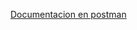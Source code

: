 [Documentacion en postman](https://www.postman.com/galactic-spaceship-721169/workspace/backend-test) 
